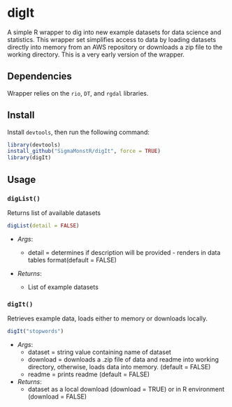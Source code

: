 # digIt
A simple R wrapper to dig into new example datasets for data science and statistics. This wrapper set simplifies access to data by loading datasets directly into memory from an AWS repository or downloads a zip file to the working directory. This is a very early version of the wrapper.

## Dependencies
Wrapper relies on the `rio`, `DT`, and `rgdal` libraries.

## Install

Install `devtools`, then run the following command:

```r
library(devtools)
install_github("SigmaMonstR/digIt", force = TRUE)
library(digIt)
```

## Usage

### `digList()`
Returns list of available datasets 

  ```r 
  digList(detail = FALSE)
  ```
- _Args_: 
  - detail = determines if description will be provided - renders in data tables format(default = FALSE)

- _Returns_:
  - List of example datasets

  
### `digIt()`
Retrieves example data, loads either to memory or downloads locally.

  ```r 
  digIt("stopwords")
  ```

- _Args_: 
  - dataset = string value containing name of dataset
  - download = downloads a .zip file of data and readme into working directory, otherwise, loads data into memory. (default = FALSE)
  - readme = prints readme (default = FALSE)
- _Returns_: 
  - dataset as a local download (download = TRUE) or in R environment (download = FALSE)
